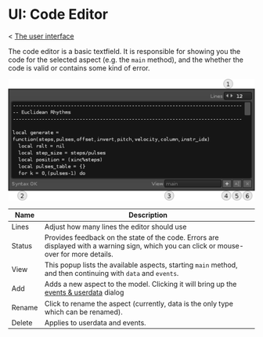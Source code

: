# UI: Code Editor 

< [The user interface](user_interface.md)

The code editor is a basic textfield. It is responsible for showing you the code for the selected aspect (e.g. the `main` method), and the whether the code is valid or contains some kind of error. 

<img src="./images/code_editor.png"> 

|Name|Description|
|----|-----------|
| Lines | Adjust how many lines the editor should use  
| Status | Provides feedback on the state of the code. Errors are displayed with a warning sign, which you can click or mouse-over for more details. 
| View | This popup lists the available aspects, starting `main` method, and then continuing with `data` and `events`. 
| Add | Adds a new aspect to the model. Clicking it will bring up the [events & userdata](events_userdata.md) dialog
| Rename | Click to rename the aspect (currently, data is the only type which can be renamed).   
| Delete | Applies to userdata and events.   

